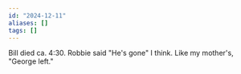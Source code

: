 ```yaml
---
id: "2024-12-11"
aliases: []
tags: []
---
```


Bill died ca. 4:30. Robbie said "He's gone" I think. Like my mother's, "George left."
